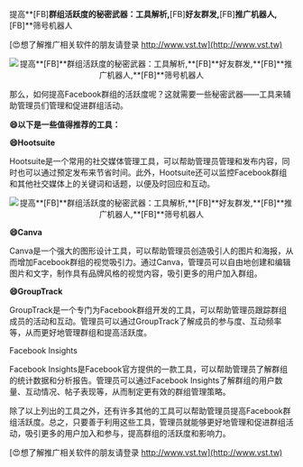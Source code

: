 提高**[FB]**群组活跃度的秘密武器：工具解析,**[FB]**好友群发,**[FB]**推广机器人,**[FB]**筛号机器人

[😍想了解推广相关软件的朋友请登录 http://www.vst.tw](http://www.vst.tw)

 <center><img src="https://vst.tw/MP4/tuiguang/png/6.png" alt="提高**[FB]**群组活跃度的秘密武器：工具解析,**[FB]**好友群发,**[FB]**推广机器人,**[FB]**筛号机器人"></center>

那么，如何提高Facebook群组的活跃度呢？这就需要一些秘密武器——工具来辅助管理员们管理和促进群组活动。

**😄以下是一些值得推荐的工具：**

**😄Hootsuite**

Hootsuite是一个常用的社交媒体管理工具，可以帮助管理员管理和发布内容，同时也可以通过预定发布来节省时间。此外，Hootsuite还可以监控Facebook群组和其他社交媒体上的关键词和话题，以便及时回应和互动。

 <center><img src="https://vst.tw/MP4/tuiguang/png/6.png" alt="提高**[FB]**群组活跃度的秘密武器：工具解析,**[FB]**好友群发,**[FB]**推广机器人,**[FB]**筛号机器人"></center>

**😄Canva**

Canva是一个强大的图形设计工具，可以帮助管理员创造吸引人的图片和海报，从而增加Facebook群组的视觉吸引力。通过Canva，管理员可以自由地创建和编辑图片和文字，制作具有品牌风格的视觉内容，吸引更多的用户加入群组。

**😄GroupTrack**

GroupTrack是一个专门为Facebook群组开发的工具，可以帮助管理员跟踪群组成员的活动和互动。管理员可以通过GroupTrack了解成员的参与度、互动频率等，从而更好地管理群组和提高活跃度。

Facebook Insights

Facebook Insights是Facebook官方提供的一款工具，可以帮助管理员了解群组的统计数据和分析报告。管理员可以通过Facebook Insights了解群组的用户数量、互动情况、帖子表现等，从而制定更有效的群组管理策略。

除了以上列出的工具之外，还有许多其他的工具可以帮助管理员提高Facebook群组活跃度。总之，只要善于利用这些工具，管理员就能够更好地管理和促进群组活动，吸引更多的用户加入和参与，提高群组的活跃度和影响力。

[😍想了解推广相关软件的朋友请登录 http://www.vst.tw](http://www.vst.tw)



